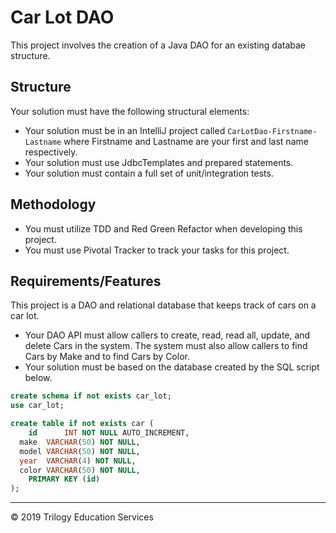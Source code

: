 # Car Lot DAO

This project involves the creation of a Java DAO for an existing databae structure.

## Structure
Your solution must have the following structural elements:

* Your solution must be in an IntelliJ project called ```CarLotDao-Firstname-Lastname``` where Firstname and Lastname are your first and last name respectively.
* Your solution must use JdbcTemplates and prepared statements.
* Your solution must contain a full set of unit/integration tests.

## Methodology

* You must utilize TDD and Red Green Refactor when developing this project.
* You must use Pivotal Tracker to track your tasks for this project.

## Requirements/Features

This project is a DAO and relational database that keeps track of cars on a car lot. 

* Your DAO API must allow callers to create, read, read all, update, and delete Cars in the system. The system must also allow callers to find Cars by Make and to find Cars by Color.
* Your solution must be based on the database created by the SQL script below.

```sql
create schema if not exists car_lot;
use car_lot;

create table if not exists car (
	id		INT NOT NULL AUTO_INCREMENT,
  make	VARCHAR(50) NOT NULL,
  model	VARCHAR(50) NOT NULL,
  year	VARCHAR(4) NOT NULL,
  color	VARCHAR(50) NOT NULL,
	PRIMARY KEY (id)
);
```

---

© 2019 Trilogy Education Services





